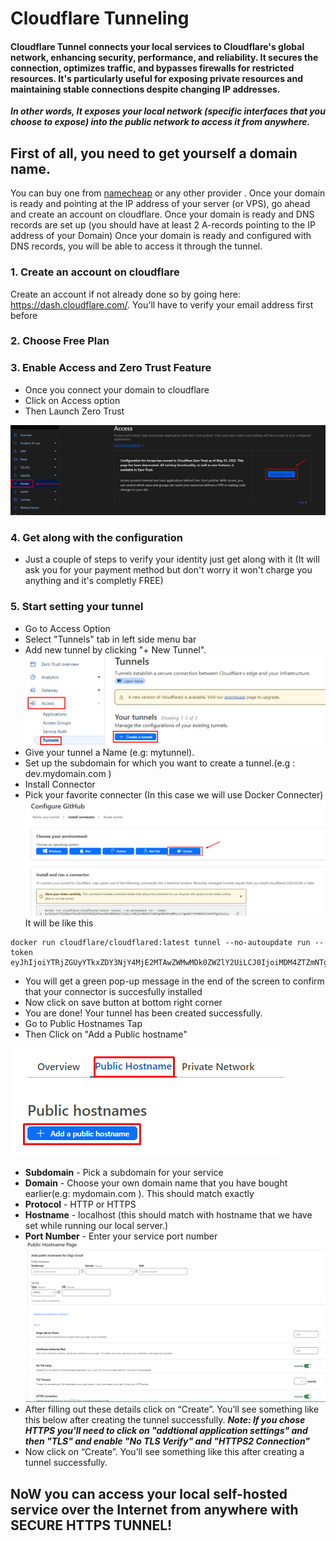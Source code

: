 # Cloudflare Tunneling
#### Cloudflare Tunnel connects your local services to Cloudflare's global network, enhancing security, performance, and reliability. It secures the connection, optimizes traffic, and bypasses firewalls for restricted resources. It's particularly useful for exposing private resources and maintaining stable connections despite changing IP addresses.

***In other words, It exposes your local network (specific interfaces that you choose to expose) into the public network to access it from anywhere.***

## First of all, you need to get yourself a domain name.
You can buy one from [namecheap](https://www.namecheap.com/domains/) or any other provider .
Once your domain is ready and pointing at the IP address of your server (or VPS), go ahead and create an account on cloudflare.
Once your domain is ready and DNS records are set up (you should have at least 2 A-records pointing to the IP address of your Domain)
Once your domain is ready and configured with DNS records, you will be able to access it through the tunnel.
### 1. Create an account on cloudflare
Create an account if not already done so by going here: https://dash.cloudflare.com/. You'll have to verify your email address first before
### 2. Choose Free Plan
### 3. Enable Access and Zero Trust Feature
- Once you connect your domain to cloudflare
- Click on Access option
- Then Launch Zero Trust

![Alt text](Images/image-18.png)
### 4. Get along with the configuration
- Just a couple of steps to verify your identity just get along with it (It will ask you for your payment method but don't worry it won't charge you anything and it's completly FREE)
### 5. Start setting your tunnel
- Go to Access Option
- Select "Tunnels" tab in left side menu bar
- Add new tunnel by clicking "+ New Tunnel".
![Alt text](Images/image-22.png)
- Give your tunnel a Name (e.g: mytunnel).
- Set up the subdomain for which you want to create a tunnel.(e.g : dev.mydomain.com )
- Install Connector
- Pick your favorite connecter (In this case we will use Docker Connecter)
![Alt text](Images/image-19.png)
It will be like this
```
docker run cloudflare/cloudflared:latest tunnel --no-autoupdate run --token eyJhIjoiYTRjZGUyYTkxZDY3NjY4MjE2MTAwZWMwMDk0ZWZlY2UiLCJ0IjoiMDM4ZTZmNTgtMGE2My00MzcxLTgwN2YtYWY0OGZlZWE1**********wicyI6Ik16VmhZemhrTW1JdE9UYzVOaTAwWXpsakxUZzJZMlF0WkRaa1pEVXpZVFkyTlRnMCJ9
```
- You will get a green pop-up message in the end of the screen to confirm that your connector is succesfully installed
- Now click on save button at bottom right corner
- You are done! Your tunnel has been created successfully.
- Go to Public Hostnames Tap
- Then Click on "Add a Public hostname"

![Alt text](Images/image-20.png)
- **Subdomain** - Pick a subdomain for your service
- **Domain** - Choose your own domain name that you have bought earlier(e.g: mydomain.com ). This should match exactly
- **Protocol** - HTTP or HTTPS
- **Hostname** - localhost (this should match with hostname that we have set while running our local server.)
- **Port Number** - Enter your service port number
![Alt text](Images/image-21.png)
- After filling out these details click on “Create”. You’ll see something like this below after creating the tunnel successfully.
***Note: If you chose HTTPS you'll need to click on "addtional application settings" and then "TLS" and enable  "No TLS Verify" and "HTTPS2 Connection"***
- Now click on “Create”. You’ll see something like this after creating a tunnel successfully.

## NoW you can access your local self-hosted service over the Internet from anywhere with SECURE HTTPS TUNNEL!